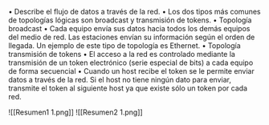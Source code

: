 • Describe el flujo de datos a través de la red. 
• Los dos tipos más comunes de topologías lógicas son broadcast y transmisión de tokens. 
• Topología broadcast 
	 • Cada equipo envía sus datos hacia todos los demás equipos del medio de red. Las estaciones envían su información según el orden de llegada. Un ejemplo de este tipo de topología es Ethernet. 
• Topología transmisión de tokens 
	• El acceso a la red es controlado mediante la transmisión de un token electrónico (serie especial de bits) a cada equipo de forma secuencial 
	• Cuando un host recibe el token se le permite enviar datos a través de la red. Si el host no tiene ningún dato para enviar, transmite el token al siguiente host ya que existe sólo un token por cada red.

![[Resumen1 1.png]]
![[Resumen2 1.png]]